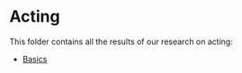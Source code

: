 # Acting

This folder contains all the results of our research on acting:

* [Basics](./02_basics.md)
